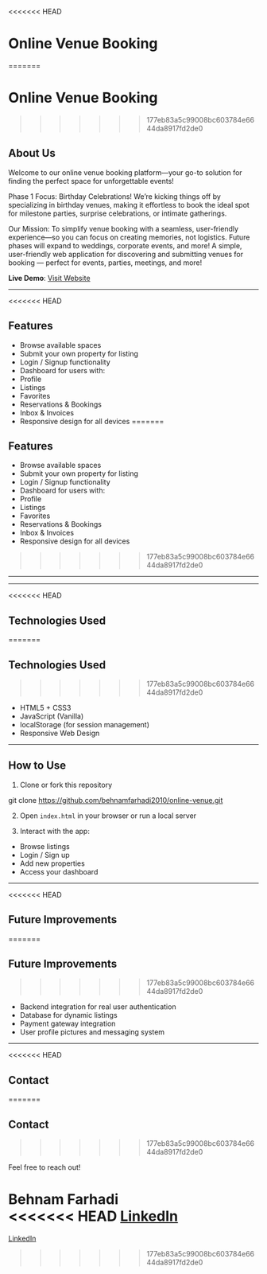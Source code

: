 <<<<<<< HEAD
# Online Venue Booking
=======
#  Online Venue Booking
>>>>>>> 177eb83a5c99008bc603784e6644da8917fd2de0

## About Us

Welcome to our online venue booking platform—your go-to solution for finding the perfect space for unforgettable events!

Phase 1 Focus: Birthday Celebrations!
We’re kicking things off by specializing in birthday venues, making it effortless to book the ideal spot for milestone parties, surprise celebrations, or intimate gatherings.

Our Mission:
To simplify venue booking with a seamless, user-friendly experience—so you can focus on creating memories, not logistics. Future phases will expand to weddings, corporate events, and more!
A simple, user-friendly web application for discovering and submitting venues for booking — perfect for events, parties, meetings, and more!

**Live Demo**: [Visit Website](https://behnamfarhadi2010.github.io/online-venue/index.html)

---

<<<<<<< HEAD
## Features

- Browse available spaces
- Submit your own property for listing
- Login / Signup functionality
- Dashboard for users with:
- Profile
- Listings
- Favorites
- Reservations & Bookings
- Inbox & Invoices
- Responsive design for all devices
=======
##  Features

-  Browse available spaces
-  Submit your own property for listing
-  Login / Signup functionality
-  Dashboard for users with:
  - Profile
  - Listings
  - Favorites
  - Reservations & Bookings
  - Inbox & Invoices
-  Responsive design for all devices
>>>>>>> 177eb83a5c99008bc603784e6644da8917fd2de0

---

---

<<<<<<< HEAD
## Technologies Used
=======
##  Technologies Used
>>>>>>> 177eb83a5c99008bc603784e6644da8917fd2de0

- HTML5 + CSS3
- JavaScript (Vanilla)
- localStorage (for session management)
- Responsive Web Design

---

##  How to Use

1. Clone or fork this repository

git clone https://github.com/behnamfarhadi2010/online-venue.git

2. Open `index.html` in your browser or run a local server

3. Interact with the app:

- Browse listings
- Login / Sign up
- Add new properties
- Access your dashboard

---

<<<<<<< HEAD
## Future Improvements
=======
##  Future Improvements
>>>>>>> 177eb83a5c99008bc603784e6644da8917fd2de0

- Backend integration for real user authentication
- Database for dynamic listings
- Payment gateway integration
- User profile pictures and messaging system

---

<<<<<<< HEAD
## Contact
=======
##  Contact
>>>>>>> 177eb83a5c99008bc603784e6644da8917fd2de0

Feel free to reach out!

**Behnam Farhadi**  
<<<<<<< HEAD
 [LinkedIn](https://www.linkedin.com/in/farhadi-behnam/)
=======
 [LinkedIn](https://www.linkedin.com/in/farhadi-behnam/) 
>>>>>>> 177eb83a5c99008bc603784e6644da8917fd2de0

